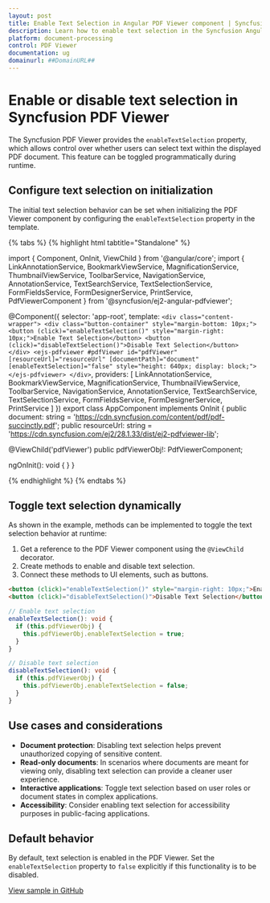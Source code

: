 ```yaml
---
layout: post
title: Enable Text Selection in Angular PDF Viewer component | Syncfusion
description: Learn how to enable text selection in the Syncfusion Angular PDF Viewer component of Essential JS 2.
platform: document-processing
control: PDF Viewer
documentation: ug
domainurl: ##DomainURL##
---
```


# Enable or disable text selection in Syncfusion PDF Viewer

The Syncfusion PDF Viewer provides the `enableTextSelection` property, which allows control over whether users can select text within the displayed PDF document. This feature can be toggled programmatically during runtime.

## Configure text selection on initialization

The initial text selection behavior can be set when initializing the PDF Viewer component by configuring the `enableTextSelection` property in the template.

{% tabs %}
{% highlight html tabtitle="Standalone" %}

import { Component, OnInit, ViewChild } from '@angular/core';
import {
  LinkAnnotationService,
  BookmarkViewService,
  MagnificationService,
  ThumbnailViewService,
  ToolbarService,
  NavigationService,
  AnnotationService,
  TextSearchService,
  TextSelectionService,
  FormFieldsService,
  FormDesignerService,
  PrintService,
  PdfViewerComponent
} from '@syncfusion/ej2-angular-pdfviewer';

@Component({
  selector: 'app-root',
  template: `
    <div class="content-wrapper">
      <div class="button-container" style="margin-bottom: 10px;">
        <button (click)="enableTextSelection()" style="margin-right: 10px;">Enable Text Selection</button>
        <button (click)="disableTextSelection()">Disable Text Selection</button>
      </div>
      <ejs-pdfviewer
        #pdfViewer
        id="pdfViewer"
        [resourceUrl]="resourceUrl"
        [documentPath]="document"
        [enableTextSelection]="false"
        style="height: 640px; display: block;">
      </ejs-pdfviewer>
    </div>
  `,
  providers: [
    LinkAnnotationService,
    BookmarkViewService,
    MagnificationService,
    ThumbnailViewService,
    ToolbarService,
    NavigationService,
    AnnotationService,
    TextSearchService,
    TextSelectionService,
    FormFieldsService,
    FormDesignerService,
    PrintService
  ]
})
export class AppComponent implements OnInit {
  public document: string = 'https://cdn.syncfusion.com/content/pdf/pdf-succinctly.pdf';
  public resourceUrl: string = 'https://cdn.syncfusion.com/ej2/28.1.33/dist/ej2-pdfviewer-lib';

  @ViewChild('pdfViewer')
  public pdfViewerObj!: PdfViewerComponent;

  ngOnInit(): void { }
}

{% endhighlight %}
{% endtabs %}

## Toggle text selection dynamically

As shown in the example, methods can be implemented to toggle the text selection behavior at runtime:

1. Get a reference to the PDF Viewer component using the `@ViewChild` decorator.
2. Create methods to enable and disable text selection.
3. Connect these methods to UI elements, such as buttons.

```html
<button (click)="enableTextSelection()" style="margin-right: 10px;">Enable Text Selection</button>
<button (click)="disableTextSelection()">Disable Text Selection</button>
```
```typescript
// Enable text selection
enableTextSelection(): void {
  if (this.pdfViewerObj) {
    this.pdfViewerObj.enableTextSelection = true;
  }
}

// Disable text selection
disableTextSelection(): void {
  if (this.pdfViewerObj) {
    this.pdfViewerObj.enableTextSelection = false;
  }
}
```

## Use cases and considerations

- **Document protection**: Disabling text selection helps prevent unauthorized copying of sensitive content.
- **Read-only documents**: In scenarios where documents are meant for viewing only, disabling text selection can provide a cleaner user experience.
- **Interactive applications**: Toggle text selection based on user roles or document states in complex applications.
- **Accessibility**: Consider enabling text selection for accessibility purposes in public-facing applications.

## Default behavior

By default, text selection is enabled in the PDF Viewer. Set the `enableTextSelection` property to `false` explicitly if this functionality is to be disabled.

[View sample in GitHub](https://github.com/SyncfusionExamples/angular-pdf-viewer-examples/tree/master/How%20to)